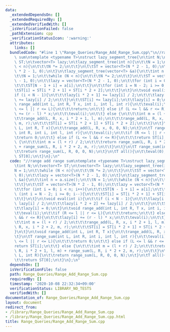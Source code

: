 ```yaml
---
data:
  _extendedDependsOn: []
  _extendedRequiredBy: []
  _extendedVerifiedWith: []
  _isVerificationFailed: false
  _pathExtension: cpp
  _verificationStatusIcon: ':warning:'
  attributes:
    links: []
  bundledCode: "#line 1 \"Range_Queries/Range_Add_Range_Sum.cpp\"\n//range add range\
    \ sum\ntemplate <typename T>\nstruct lazy_segment_tree{\n\tint N;\n\tvector<T>\
    \ ST;\n\tvector<T> lazy;\n\tlazy_segment_tree(int n){\n\t\tN = 1;\n\t\twhile (N\
    \ < n){\n\t\t\tN *= 2;\n\t\t}\n\t\tST = vector<T>(N * 2 - 1, 0);\n\t\tlazy = vector<T>(N\
    \ * 2 - 1, 0);\n\t}\n\tlazy_segment_tree(vector<T> &a){\n\t\tint n = a.size();\n\
    \t\tN = 1;\n\t\twhile (N < n){\n\t\t\tN *= 2;\n\t\t}\n\t\tST = vector<T>(N * 2\
    \ - 1, 0);\n\t\tlazy = vector<T>(N * 2 - 1, 0);\n\t\tfor (int i = 0; i < n; i++){\n\
    \t\t\tST[N - 1 + i] = a[i];\n\t\t}\n\t\tfor (int i = N - 2; i >= 0; i--){\n\t\t\
    \tST[i] = ST[i * 2 + 1] + ST[i * 2 + 2];\n\t\t}\n\t}\n\tvoid eval(int i){\n\t\t\
    if (i < N - 1){\n\t\t\tlazy[i * 2 + 1] += lazy[i] / 2;\n\t\t\tlazy[i * 2 + 2]\
    \ += lazy[i] / 2;\n\t\t}\n\t\tST[i] += lazy[i];\n\t\tlazy[i] = 0;\n\t}\n\tvoid\
    \ range_add(int L, int R, T x, int i, int l, int r){\n\t\teval(i);\n\t\tif (R\
    \ <= l || r <= L){\n\t\t\treturn;\n\t\t} else if (L <= l && r <= R){\n\t\t\tlazy[i]\
    \ += (r - l) * x;\n\t\t\teval(i);\n\t\t} else {\n\t\t\tint m = (l + r) / 2;\n\t\
    \t\trange_add(L, R, x, i * 2 + 1, l, m);\n\t\t\trange_add(L, R, x, i * 2 + 2,\
    \ m, r);\n\t\t\tST[i] = ST[i * 2 + 1] + ST[i * 2 + 2];\n\t\t}\n\t}\n\tvoid range_add(int\
    \ L, int R, T x){\n\t\trange_add(L, R, x, 0, 0, N);\n\t}\n\tT range_sum(int L,\
    \ int R, int i, int l, int r){\n\t\teval(i);\n\t\tif (R <= l || r <= L){\n\t\t\
    \treturn 0;\n\t\t} else if (L <= l && r <= R){\n\t\t\treturn ST[i];\n\t\t} else\
    \ {\n\t\t\tint m = (l + r) / 2;\n\t\t\treturn range_sum(L, R, i * 2 + 1, l, m)\
    \ + range_sum(L, R, i * 2 + 2, m, r);\n\t\t}\n\t}\n\tT range_sum(int L, int R){\n\
    \t\treturn range_sum(L, R, 0, 0, N);\n\t}\n\tT all(){\n\t\teval(0);\n\t\treturn\
    \ ST[0];\n\t}\n};\n"
  code: "//range add range sum\ntemplate <typename T>\nstruct lazy_segment_tree{\n\
    \tint N;\n\tvector<T> ST;\n\tvector<T> lazy;\n\tlazy_segment_tree(int n){\n\t\t\
    N = 1;\n\t\twhile (N < n){\n\t\t\tN *= 2;\n\t\t}\n\t\tST = vector<T>(N * 2 - 1,\
    \ 0);\n\t\tlazy = vector<T>(N * 2 - 1, 0);\n\t}\n\tlazy_segment_tree(vector<T>\
    \ &a){\n\t\tint n = a.size();\n\t\tN = 1;\n\t\twhile (N < n){\n\t\t\tN *= 2;\n\
    \t\t}\n\t\tST = vector<T>(N * 2 - 1, 0);\n\t\tlazy = vector<T>(N * 2 - 1, 0);\n\
    \t\tfor (int i = 0; i < n; i++){\n\t\t\tST[N - 1 + i] = a[i];\n\t\t}\n\t\tfor\
    \ (int i = N - 2; i >= 0; i--){\n\t\t\tST[i] = ST[i * 2 + 1] + ST[i * 2 + 2];\n\
    \t\t}\n\t}\n\tvoid eval(int i){\n\t\tif (i < N - 1){\n\t\t\tlazy[i * 2 + 1] +=\
    \ lazy[i] / 2;\n\t\t\tlazy[i * 2 + 2] += lazy[i] / 2;\n\t\t}\n\t\tST[i] += lazy[i];\n\
    \t\tlazy[i] = 0;\n\t}\n\tvoid range_add(int L, int R, T x, int i, int l, int r){\n\
    \t\teval(i);\n\t\tif (R <= l || r <= L){\n\t\t\treturn;\n\t\t} else if (L <= l\
    \ && r <= R){\n\t\t\tlazy[i] += (r - l) * x;\n\t\t\teval(i);\n\t\t} else {\n\t\
    \t\tint m = (l + r) / 2;\n\t\t\trange_add(L, R, x, i * 2 + 1, l, m);\n\t\t\trange_add(L,\
    \ R, x, i * 2 + 2, m, r);\n\t\t\tST[i] = ST[i * 2 + 1] + ST[i * 2 + 2];\n\t\t\
    }\n\t}\n\tvoid range_add(int L, int R, T x){\n\t\trange_add(L, R, x, 0, 0, N);\n\
    \t}\n\tT range_sum(int L, int R, int i, int l, int r){\n\t\teval(i);\n\t\tif (R\
    \ <= l || r <= L){\n\t\t\treturn 0;\n\t\t} else if (L <= l && r <= R){\n\t\t\t\
    return ST[i];\n\t\t} else {\n\t\t\tint m = (l + r) / 2;\n\t\t\treturn range_sum(L,\
    \ R, i * 2 + 1, l, m) + range_sum(L, R, i * 2 + 2, m, r);\n\t\t}\n\t}\n\tT range_sum(int\
    \ L, int R){\n\t\treturn range_sum(L, R, 0, 0, N);\n\t}\n\tT all(){\n\t\teval(0);\n\
    \t\treturn ST[0];\n\t}\n};\n"
  dependsOn: []
  isVerificationFile: false
  path: Range_Queries/Range_Add_Range_Sum.cpp
  requiredBy: []
  timestamp: '2020-10-08 22:32:34+09:00'
  verificationStatus: LIBRARY_NO_TESTS
  verifiedWith: []
documentation_of: Range_Queries/Range_Add_Range_Sum.cpp
layout: document
redirect_from:
- /library/Range_Queries/Range_Add_Range_Sum.cpp
- /library/Range_Queries/Range_Add_Range_Sum.cpp.html
title: Range_Queries/Range_Add_Range_Sum.cpp
---
```

